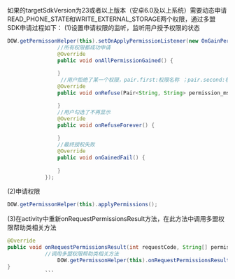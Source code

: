 如果的targetSdkVersion为23或者以上版本（安卓6.0及以上系统）需要动态申请READ_PHONE_STATE和WRITE_EXTERNAL_STORAGE两个权限，通过多盟SDK申请过程如下：
(1)设置申请权限的监听，监听用户授予权限的状态			
```java
DOW.getPermissonHelper(this).setOnApplyPermissionListener(new OnGainPermissionListener() {
				//所有权限都成功申请
				@Override
				public void onAllPermissionGained() {
					
				}
				 //用户拒绝了某一个权限，pair.first:权限名称 ；pair.second:权限描述
				@Override
				public void onRefuse(Pair<String, String> permission_msg) {

				}
				//用户勾选了不再显示
				@Override
				public void onRefuseForever() {
					
				}
				//最终授权失败
				@Override
				public void onGainedFail() {
					
				}
			}); 
```
(2)申请权限

```java	
DOW.getPermissonHelper(this).applyPermissions();
```


(3)在activity中重新onRequestPermissionsResult方法，在此方法中调用多盟权限帮助类相关方法
```java	
@Override
public void onRequestPermissionsResult(int requestCode, String[] permissions, int[] grantResults) {			super.onRequestPermissionsResult(requestCode, permissions, grantResults);
			//调用多盟权限帮助类相关方法
				DOW.getPermissonHelper(this).onRequestPermissionsResult(requestCode,permissions,grantResults);
}
			```


